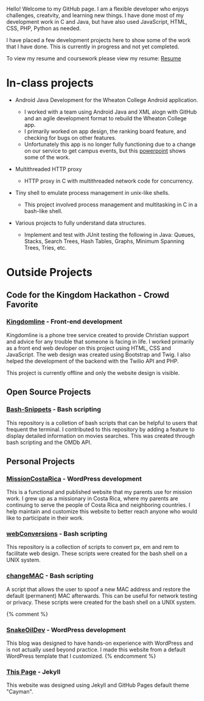 Hello! Welcome to my GitHub page. 
I am a flexible developer who enjoys challenges, creatvity, and learning new things. I have done most of my development work in C and Java, but have also used JavaScript, HTML, CSS, PHP, Python as needed.

I have placed a few development projects here to show some of the work that I have done.
This is currently in progress and not yet completed.

To view my resume and coursework please view my resume: [Resume](/docs/JesseTatumResume.pdf)

# In-class projects
* Android Java Development for the Wheaton College Android application.
    * I worked with a team using Android Java and XML alogn with GitHub and an agile development format to rebuild the Wheaton College app.
    * I primarily worked on app design, the ranking board feature, and checking for bugs on other features.
    * Unfortunately this app is no longer fully functioning due to a change on our service to get campus events, but this [powerpoint](/docs/WheatonApp.pptx) shows some of the work.

* Multithreaded HTTP proxy
    * HTTP proxy in C with multithreaded network code for concurrency.

* Tiny shell to emulate process management in unix-like shells.
    * This project involved process management and multitasking in C in a bash-like shell.

* Various projects to fully understand data structures.
    * Implement and test with JUnit testing the following in Java: Queues, Stacks, Search Trees, Hash Tables, Graphs, Minimum Spanning Trees, Tries, etc.

# Outside Projects
## Code for the Kingdom Hackathon - Crowd Favorite
### [Kingdomline](/kingdomline/web/index.html) - Front-end development

Kingdomline is a phone tree service created to provide Christian support and advice for any trouble that someone is facing in life.
I worked primarily as a front end web devloper on this project using HTML, CSS and JavaScript. 
The web design was created using Bootstrap and Twig. 
I also helped the development of the backend with the Twilio API and PHP.

This project is currently offline and only the website design is visible.

## Open Source Projects

### [Bash-Snippets](https://github.com/alexanderepstein/Bash-Snippets) - Bash scripting
This repository is a colletion of bash scripts that can be helpful to users that frequent the terminal. 
I contributed to this repository by adding a feature to display detailed information on movies searches. 
This was created through bash scripting and the OMDb API.

## Personal Projects

### [MissionCostaRica](http://missioncostarica.com) - WordPress development
This is a functional and published website that my parents use for mission work. 
I grew up as a missionary in Costa Rica, where my parents are continuing to serve the people of Costa Rica and neighboring countries.
I help maintain and customize this website to better reach anyone who would like to participate in their work.

### [webConversions](https://github.com/JTatum95/webConversions) - Bash scripting
This repository is a collection of scripts to convert px, em and rem to facilitate web design. 
These scripts were created for the bash shell on a UNIX system.

### [changeMAC](https://github.com/JTatum95/changeMAC) - Bash scripting
A script that allows the user to spoof a new MAC address and restore the default (permanent) MAC afterwards.
This can be useful for network testing or privacy.
These scripts were created for the bash shell on a UNIX system.

{% comment %}
### [SnakeOilDev](https://snakeoildev.wordpress.com) - WordPress development 
This blog was designed to have hands-on experience with WordPress and is not actually used beyond practice.
I made this website from a default WordPress template that I customized.
{% endcomment %}

### [This Page](JTatum95.github.io) - Jekyll
This website was designed using Jekyll and GitHub Pages default theme "Cayman".
